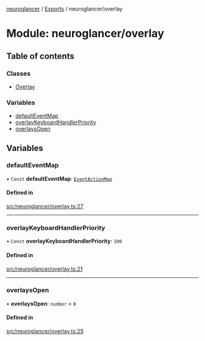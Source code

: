[neuroglancer](../README.md) / [Exports](../modules.md) / neuroglancer/overlay

# Module: neuroglancer/overlay

## Table of contents

### Classes

- [Overlay](../classes/neuroglancer_overlay.Overlay.md)

### Variables

- [defaultEventMap](neuroglancer_overlay.md#defaulteventmap)
- [overlayKeyboardHandlerPriority](neuroglancer_overlay.md#overlaykeyboardhandlerpriority)
- [overlaysOpen](neuroglancer_overlay.md#overlaysopen)

## Variables

### defaultEventMap

• `Const` **defaultEventMap**: [`EventActionMap`](../classes/neuroglancer_util_event_action_map.EventActionMap.md)

#### Defined in

[src/neuroglancer/overlay.ts:27](https://github.com/ActiveBrainAtlas2/neuroglancer/blob/034b457d/src/neuroglancer/overlay.ts#L27)

___

### overlayKeyboardHandlerPriority

• `Const` **overlayKeyboardHandlerPriority**: ``100``

#### Defined in

[src/neuroglancer/overlay.ts:21](https://github.com/ActiveBrainAtlas2/neuroglancer/blob/034b457d/src/neuroglancer/overlay.ts#L21)

___

### overlaysOpen

• **overlaysOpen**: `number` = `0`

#### Defined in

[src/neuroglancer/overlay.ts:25](https://github.com/ActiveBrainAtlas2/neuroglancer/blob/034b457d/src/neuroglancer/overlay.ts#L25)

